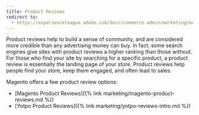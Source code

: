 ```yaml
---
title: Product Reviews
redirect to:
  - https://experienceleague.adobe.com/docs/commerce-admin/marketing/merchandising/product-reviews/product-reviews.html
---
```


Product reviews help to build a sense of community, and are considered more credible than any advertising money can buy. In fact, some search engines give sites with product reviews a higher ranking than those without. For those who find your site by searching for a specific product, a product review is essentially the landing page of your store. Product reviews help people find your store, keep them engaged, and often lead to sales.

Magento offers a few product review options:

- [Magento Product Reviews]({% link marketing/magento-product-reviews.md %})
- [Yotpo Product Reviews]({% link marketing/yotpo-reviews-intro.md %})

